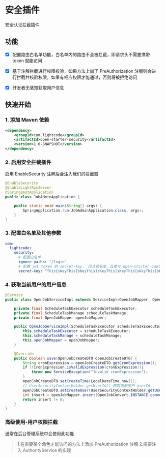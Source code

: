 # 安全插件

安全认证拦截插件

## 功能

- [x] 配置路由白名单功能，白名单内的路由不会被拦截，即请求头不需要携带 token 就能访问

- [x] 基于注解拦截进行权限校验，如果方法上加了 PreAuthorization 注解则会进行拦截并校验权限，如果有相应权限才能通过，否则将被拒绝访问

- [x] 开发者无感知获取用户信息

## 快速开始

### 1. 添加 Maven 依赖

```xml
<dependency>
    <groupId>com.lightcode</groupId>
    <artifactId>open-starter-security</artifactId>
    <version>1.0-SNAPSHOT</version>
</dependency>
```

### 2. 启用安全拦截插件

启用 EnableSecurity 注解后会注入我们的拦截器
```java
@EnableSecurity
@EnableLightRpcServer
@SpringBootApplication
public class JobAdminApplication {

    public static void main(String[] args) {
        SpringApplication.run(JobAdminApplication.class, args);
    }
}
```

### 3. 配置白名单及其他参数

```yaml
com:
  lightcode:
    security:
      # 配置白名单
      ignore-paths: "/login"
      # 配置 jwt token 的 secret-key， 须注意长度，且要与 open-starter-oauth 配置的一致
      secret-key: "ThisIsKeyThisIsKeyThisIsKeyThisIsKeyThisIsKeyThisIsKey"
```

### 4. 获取当前用户的用户信息

```java
@Service
public class OpenJobServiceImpl extends ServiceImpl<OpenJobMapper, OpenJobDO> implements OpenJobService {

    private final ScheduleTaskExecutor scheduleTaskExecutor;
    private final ScheduleTaskManage scheduleTaskManage;
    private final OpenJobMapper openJobMapper;

    public OpenJobServiceImpl(ScheduleTaskExecutor scheduleTaskExecutor, ScheduleTaskManage scheduleTaskManage, OpenJobMapper openJobMapper) {
        this.scheduleTaskExecutor = scheduleTaskExecutor;
        this.scheduleTaskManage = scheduleTaskManage;
        this.openJobMapper = openJobMapper;
    }

    @Override
    public boolean save(OpenJobCreateDTO openJobCreateDTO) {
        String cronExpression = openJobCreateDTO.getCronExpression();
        if (!CronExpression.isValidExpression(cronExpression)){
            throw new ServiceException("Invalid cronExpression");
        }
        openJobCreateDTO.setCreateTime(LocalDateTime.now());
        // UserSecurityContextHolder.getUserId() 获取当前用户 userId
        openJobCreateDTO.setCreateUser(UserSecurityContextHolder.getUserId());
        int insert = openJobMapper.insert(OpenJobConvert.INSTANCE.convert(openJobCreateDTO));
        return insert != 0;
    }
}

```

### 高级使用-用户权限拦截

通常在后台管理系统中会使用此功能

> 1.在需要某个角色才能访问的方法上添加 PreAuthorization 注解
> 2.需要注入 AuthorityService 的实现


